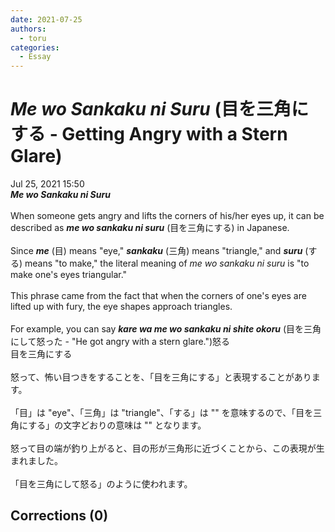 ```yaml
---
date: 2021-07-25
authors:
  - toru
categories:
  - Essay
---
```


<h1 id="subject_show"><strong><em>Me wo Sankaku ni Suru</strong></em> (目を三角にする - Getting Angry with a Stern Glare)</h1>
<div class="date">Jul 25, 2021 15:50</div>
<div id="post"><div id="body_show_ori">
<strong><em>Me wo Sankaku ni Suru</strong></em><br/><br/>When someone gets angry and lifts the corners of his/her eyes up, it can be described as <strong><em>me wo sankaku ni suru</em></strong> (目を三角にする) in Japanese.<br/><br/>Since <strong><em>me</em></strong> (目) means "eye," <strong><em>sankaku</em></strong> (三角) means "triangle," and <strong><em>suru</em></strong> (する) means "to make," the literal meaning of <em>me wo sankaku ni suru</em> is "to make one's eyes triangular."<br/><br/>This phrase came from the fact that when the corners of one's eyes are lifted up with fury, the eye shapes approach triangles.<br/><br/>For example, you can say <strong><em>kare wa me wo sankaku ni shite okoru</em></strong> (目を三角にして怒った - ​"He got angry with a stern glare.")怒る
</div></div>

<!-- more -->

<div id="post_ja"><div id="body_show_mo">
目を三角にする<br/><br/>怒って、怖い目つきをすることを、「目を三角にする」と表現することがあります。<br/><br/>「目」は "eye"、「三角」は "triangle"、「する」は "" を意味するので、「目を三角にする」の文字どおりの意味は "" となります。<br/><br/>怒って目の端が釣り上がると、目の形が三角形に近づくことから、この表現が生まれました。<br/><br/>「目を三角にして怒る」のように使われます。
</div></div>

## Corrections (0)
